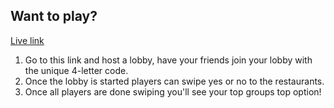 

## Want to play? 
[Live link](https://selectaraunt.up.railway.app/)
1. Go to this link and host a lobby, have your friends join your lobby with the unique 4-letter code.
2. Once the lobby is started players can swipe yes or no to the restaurants.
3. Once all players are done swiping you'll see your top groups top option!
